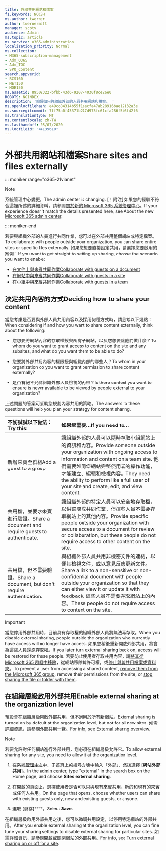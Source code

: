 ```yaml
---
title: 外部共用網站和檔案
f1.keywords: NOCSH
ms.author: twerner
author: twernermsft
manager: scotv
audience: Admin
ms.topic: article
ms.service: o365-administration
localization_priority: Normal
ms.collection:
- M365-subscription-management
- Adm_O365
- Adm_TOC
- SPO_Content
search.appverid:
- BCS160
- MET150
- MOE150
ms.assetid: 89502322-bfbb-43d6-9207-4030f8ce26e0
ROBOTS: NOINDEX
description: '瞭解如何與組織外部的人員共用網站和檔案。 '
ms.openlocfilehash: e49cc84314b55f1aacfa47ab28916bae12132a3e
ms.sourcegitcommit: 7ff75a0f45371b247d975fc61cfa286f5b6f42f6
ms.translationtype: MT
ms.contentlocale: zh-TW
ms.lasthandoff: 05/07/2020
ms.locfileid: "44139610"
---
```

# <a name="share-sites-and-files-externally"></a><span data-ttu-id="c9ef0-103">外部共用網站和檔案</span><span class="sxs-lookup"><span data-stu-id="c9ef0-103">Share sites and files externally</span></span>

::: moniker range="o365-21vianet"

> [!NOTE]
> <span data-ttu-id="c9ef0-104">系統管理中心變更。</span><span class="sxs-lookup"><span data-stu-id="c9ef0-104">The admin center is changing.</span></span> <span data-ttu-id="c9ef0-105">[！附注] 如果您的經驗不符合這裡所述的詳細資料，請參閱[關於新的 Microsoft 365 系統管理中心](https://docs.microsoft.com/microsoft-365/admin/microsoft-365-admin-center-preview?view=o365-21vianet)。</span><span class="sxs-lookup"><span data-stu-id="c9ef0-105">If your experience doesn't match the details presented here, see [About the new Microsoft 365 admin center](https://docs.microsoft.com/microsoft-365/admin/microsoft-365-admin-center-preview?view=o365-21vianet).</span></span>

::: moniker-end

<span data-ttu-id="c9ef0-106">若要與組織外部的人員進行共同作業，您可以在外部共用整個網站或特定檔案。</span><span class="sxs-lookup"><span data-stu-id="c9ef0-106">To collaborate with people outside your organization, you can share entire sites or specific files externally.</span></span> <span data-ttu-id="c9ef0-107">如果您想要直接設定共用，請選擇您要啟用的案例：</span><span class="sxs-lookup"><span data-stu-id="c9ef0-107">If you want to get straight to setting up sharing, choose the scenario you want to enable:</span></span>

- [<span data-ttu-id="c9ef0-108">在文件上與來賓共同作業</span><span class="sxs-lookup"><span data-stu-id="c9ef0-108">Collaborate with guests on a document</span></span>](../../solutions/collaborate-on-documents.md)
- [<span data-ttu-id="c9ef0-109">在網站中與來賓共同作業</span><span class="sxs-lookup"><span data-stu-id="c9ef0-109">Collaborate with guests in a site</span></span>](../../solutions/collaborate-in-site.md)
- [<span data-ttu-id="c9ef0-110">在小組中與來賓共同作業</span><span class="sxs-lookup"><span data-stu-id="c9ef0-110">Collaborate with guests in a team</span></span>](../../solutions/collaborate-as-team.md)
  
## <a name="deciding-how-to-share-your-content"></a><span data-ttu-id="c9ef0-111">決定共用內容的方式</span><span class="sxs-lookup"><span data-stu-id="c9ef0-111">Deciding how to share your content</span></span>

<span data-ttu-id="c9ef0-112">當您考慮是否要與外部人員共用內容以及採用何種方式時，請思考以下幾點：</span><span class="sxs-lookup"><span data-stu-id="c9ef0-112">When considering if and how you want to share content externally, think about the following:</span></span>
  
- <span data-ttu-id="c9ef0-113">您想要將網站內容的存取權授與所有子網站，以及您想要讓他們做什麼？</span><span class="sxs-lookup"><span data-stu-id="c9ef0-113">To whom do you want to grant access to content on the site and any subsites, and what do you want them to be able to do?</span></span>
    
- <span data-ttu-id="c9ef0-114">您要將外部共用內容的權限授與組織內部的哪些人？</span><span class="sxs-lookup"><span data-stu-id="c9ef0-114">To whom in your organization do you want to grant permission to share content externally?</span></span> 
    
- <span data-ttu-id="c9ef0-115">是否有絕不允許組織外部人員檢視的內容？</span><span class="sxs-lookup"><span data-stu-id="c9ef0-115">Is there content you want to ensure is never available to be viewed by people external to your organization?</span></span>
    
<span data-ttu-id="c9ef0-116">上述問題的答案可幫助您規劃內容共用的策略。</span><span class="sxs-lookup"><span data-stu-id="c9ef0-116">The answers to these questions will help you plan your strategy for content sharing.</span></span>
  
|<span data-ttu-id="c9ef0-117">**不妨試試以下做法：**</span><span class="sxs-lookup"><span data-stu-id="c9ef0-117">**Try this:**</span></span>|<span data-ttu-id="c9ef0-118">**如果您需要…**</span><span class="sxs-lookup"><span data-stu-id="c9ef0-118">**If you need to…**</span></span>|
|:-----|:-----|
|<span data-ttu-id="c9ef0-119">新增來賓至群組</span><span class="sxs-lookup"><span data-stu-id="c9ef0-119">Add a guest to a group</span></span>  <br/> |<span data-ttu-id="c9ef0-120">讓組織外部的人員可以隨時存取小組網站上的資訊和內容。</span><span class="sxs-lookup"><span data-stu-id="c9ef0-120">Provide someone outside your organization with ongoing access to information and content on a team site.</span></span> <span data-ttu-id="c9ef0-121">他們需要如同您網站完整使用者的操作功能，才能建立、編輯和檢視內容。</span><span class="sxs-lookup"><span data-stu-id="c9ef0-121">They need the ability to perform like a full user of your site and create, edit, and view content.</span></span>  <br/> |
|<span data-ttu-id="c9ef0-122">共用檔，並要求來賓進行驗證。</span><span class="sxs-lookup"><span data-stu-id="c9ef0-122">Share a document and require guests to authenticate.</span></span>  <br/> |<span data-ttu-id="c9ef0-123">讓組織外部的特定人員可以安全地存取檔，以供審閱或共同作業，但這些人員不需要存取網站上的其他內容。</span><span class="sxs-lookup"><span data-stu-id="c9ef0-123">Provide specific people outside your organization with secure access to a document for review or collaboration, but these people do not require access to other content on the site.</span></span>  <br/> |
|<span data-ttu-id="c9ef0-124">共用檔，但不需要驗證。</span><span class="sxs-lookup"><span data-stu-id="c9ef0-124">Share a document, but don't require authentication.</span></span>  <br/> |<span data-ttu-id="c9ef0-125">與組織外部人員共用非機密文件的連結，以便其檢視文件，或以意見反應更新文件。</span><span class="sxs-lookup"><span data-stu-id="c9ef0-125">Share a link to a non-sensitive or non-confidential document with people outside your organization so that they can either view it or update it with feedback.</span></span> <span data-ttu-id="c9ef0-126">這些人員不需要存取網站上的內容。</span><span class="sxs-lookup"><span data-stu-id="c9ef0-126">These people do not require access to content on the site.</span></span>  <br/> |
   
> [!IMPORTANT]
> <span data-ttu-id="c9ef0-127">當您停用外部共用時，目前具有存取權的組織外部人員將無法再存取。</span><span class="sxs-lookup"><span data-stu-id="c9ef0-127">When you disable external sharing, people outside the organization who currently have access will no longer have access.</span></span> <span data-ttu-id="c9ef0-128">如果您稍後重新開啟外部共用，將會為這些人員還原存取權。</span><span class="sxs-lookup"><span data-stu-id="c9ef0-128">If you later turn external sharing back on, access will be restored for these people.</span></span> <span data-ttu-id="c9ef0-129">若要防止使用者存取共用內容，請[將其從 Microsoft 365 群組中移除](/office365/admin/create-groups/add-or-remove-members-from-groups)，從網站移除其許可權，或[停止與其共用檔案或資料夾](https://support.office.com/article/0a36470f-d7fe-40a0-bd74-0ac6c1e13323)。</span><span class="sxs-lookup"><span data-stu-id="c9ef0-129">To prevent a user from accessing a shared content, [remove them from the Microsoft 365 group](/office365/admin/create-groups/add-or-remove-members-from-groups), remove their permissions from the site, or [stop sharing the file or folder with them](https://support.office.com/article/0a36470f-d7fe-40a0-bd74-0ac6c1e13323).</span></span> 
  
## <a name="enable-external-sharing-at-the-organization-level"></a><span data-ttu-id="c9ef0-130">在組織層級啟用外部共用</span><span class="sxs-lookup"><span data-stu-id="c9ef0-130">Enable external sharing at the organization level</span></span>

<span data-ttu-id="c9ef0-131">預設會在組織層級開啟外部共用，但不適用於所有新網站。</span><span class="sxs-lookup"><span data-stu-id="c9ef0-131">External sharing is turned on by default at the organization level, but not for all new sites.</span></span> <span data-ttu-id="c9ef0-132">如需詳細資訊，請參閱[外部共用一覽](/sharepoint/external-sharing-overview)。</span><span class="sxs-lookup"><span data-stu-id="c9ef0-132">For info, see [External sharing overview](/sharepoint/external-sharing-overview).</span></span> 

> [!NOTE]
>  <span data-ttu-id="c9ef0-133">若要允許對任何網站進行外部共用，您必須在組織層級允許它。</span><span class="sxs-lookup"><span data-stu-id="c9ef0-133">To allow external sharing for any site, you need to allow it at the organization level.</span></span> 
  
1. <span data-ttu-id="c9ef0-134">在系統[管理中心](https://go.microsoft.com/fwlink/p/?linkid=2024339)中，于首頁上的搜尋方塊中輸入「外部」，然後選擇 [**網站外部共用**]。</span><span class="sxs-lookup"><span data-stu-id="c9ef0-134">In the [admin center](https://go.microsoft.com/fwlink/p/?linkid=2024339), type "external" in the search box on the Home page, and choose **Sites external sharing**.</span></span>
  
2. <span data-ttu-id="c9ef0-135">在開啟的頁面上，選擇使用者是否可以只與現有來賓共用、新的和現有的來賓或任何人共用。</span><span class="sxs-lookup"><span data-stu-id="c9ef0-135">On the page that opens, choose whether users can share with existing guests only, new and existing guests, or anyone.</span></span> 
    
3. <span data-ttu-id="c9ef0-136">選取 [儲存]\*\*\*\*。</span><span class="sxs-lookup"><span data-stu-id="c9ef0-136">Select **Save**.</span></span>
    
<span data-ttu-id="c9ef0-137">在組織層級啟用外部共用之後，您可以微調共用設定，以停用特定網站的外部共用。</span><span class="sxs-lookup"><span data-stu-id="c9ef0-137">After you enable external sharing at the organization level, you can fine tune your sharing settings to disable external sharing for particular sites.</span></span> <span data-ttu-id="c9ef0-138">如需詳細資訊，請參閱[開啟或關閉網站的外部共用](/sharepoint/change-external-sharing-site)。</span><span class="sxs-lookup"><span data-stu-id="c9ef0-138">For info, see [Turn external sharing on or off for a site](/sharepoint/change-external-sharing-site).</span></span>
  

  

    

